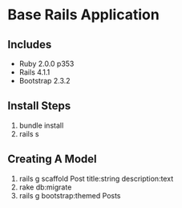 Base Rails Application
======================

Includes 
--------
- Ruby 2.0.0 p353
- Rails 4.1.1
- Bootstrap 2.3.2

Install Steps
-------------
1. bundle install
1. rails s

Creating A Model
----------------
1. rails g scaffold Post title:string description:text
1. rake db:migrate
1. rails g bootstrap:themed Posts
